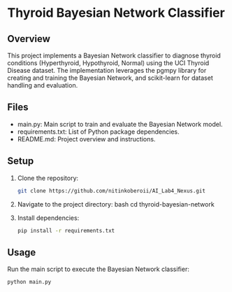 # Thyroid Bayesian Network Classifier

## Overview

This project implements a Bayesian Network classifier to diagnose thyroid conditions (Hyperthyroid, Hypothyroid, Normal) using the UCI Thyroid Disease dataset. The implementation leverages the pgmpy library for creating and training the Bayesian Network, and scikit-learn for dataset handling and evaluation.

## Files

- main.py: Main script to train and evaluate the Bayesian Network model.
- requirements.txt: List of Python package dependencies.
- README.md: Project overview and instructions.

## Setup

1. Clone the repository:
    ```bash
    git clone https://github.com/nitinkoberoii/AI_Lab4_Nexus.git
    

2. Navigate to the project directory:
    bash
    cd thyroid-bayesian-network
    

3. Install dependencies:
    ```bash
    pip install -r requirements.txt
    

## Usage

Run the main script to execute the Bayesian Network classifier:
```bash
python main.py
